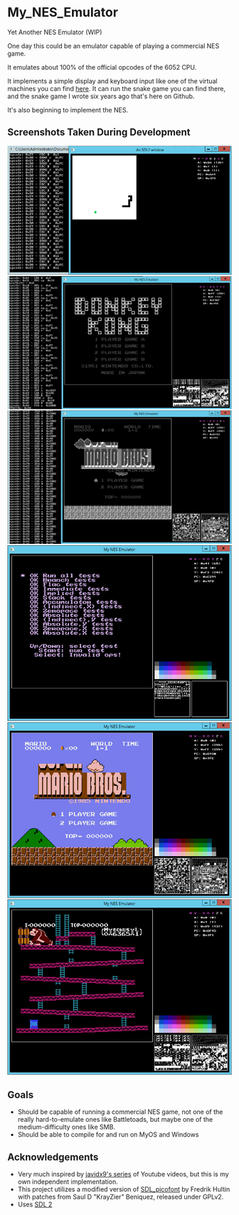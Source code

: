 # My_NES_Emulator
Yet Another NES Emulator (WIP)

One day this could be an emulator capable of playing a commercial NES game.

It emulates about 100% of the official opcodes of the 6052 CPU.

It implements a simple display and keyboard input like one of the virtual machines you can find [here](http://skilldrick.github.io/easy6502/). It can run the snake game you can find there, and the snake game I wrote six years ago that's here on Github.

It's also beginning to implement the NES.

## Screenshots Taken During Development
![Screenshot running my snake game](https://github.com/coderTrevor/My_NES_Emulator/blob/master/Screenshots/Screenshot1.png "Emulator Screenshot")
![Screenshot running Donky Kong](https://github.com/coderTrevor/My_NES_Emulator/blob/master/Screenshots/Screenshot2.png "Emulator Screenshot of Donkey Kong")
![Screenshot running Super Mario Bros](https://github.com/coderTrevor/My_NES_Emulator/blob/master/Screenshots/Screenshot3.png "Emulator Screenshot of Super Mario Bros")
![Screenshot running nestest.nes](https://github.com/coderTrevor/My_NES_Emulator/blob/master/Screenshots/Screenshot4.png "Emulator Screenshot of nestest.nes")
![Screenshot running Super Mario Bros with color](https://github.com/coderTrevor/My_NES_Emulator/blob/master/Screenshots/Screenshot5.png "Emulator Screenshot of Super Mario Bros. with color")
![Screenshot running Donky Kong](https://github.com/coderTrevor/My_NES_Emulator/blob/master/Screenshots/Screenshot6.png "Emulator Screenshot of Donkey Kong with color")

## Goals
* Should be capable of running a commercial NES game, not one of the really hard-to-emulate ones like Battletoads, but maybe one of the medium-difficulty ones like SMB. 
* Should be able to compile for and run on MyOS and Windows

## Acknowledgements
* Very much inspired by [javidx9's series](https://www.youtube.com/playlist?list=PLrOv9FMX8xJHqMvSGB_9G9nZZ_4IgteYf) of Youtube videos, but this is my own independent implementation.
* This project utilizes a modified version of [SDL_picofont](http://nurd.se/~noname/?section=sdl_picofont) by Fredrik Hultin with patches from Saul D "KrayZier" Beniquez, released under GPLv2.
* Uses [SDL 2](https://www.libsdl.org/)
